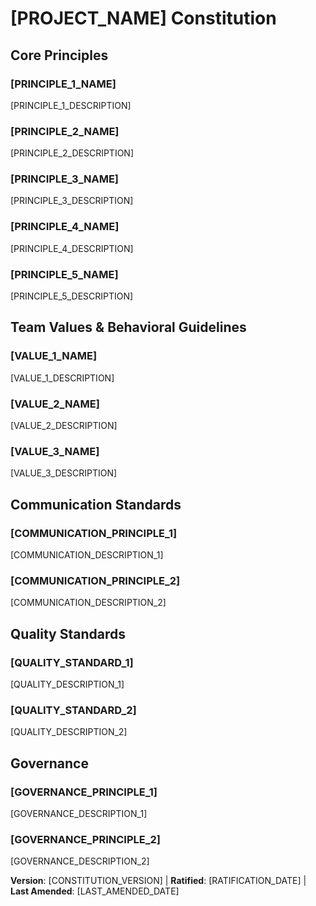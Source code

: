 # [PROJECT_NAME] Constitution
<!-- Example: Persona-Kit Constitution, TaskFlow Constitution, etc. -->

## Core Principles

### [PRINCIPLE_1_NAME]
<!-- Example: I. Persona-Driven Development -->
[PRINCIPLE_1_DESCRIPTION]
<!-- Example: Every feature and decision must consider user personas; All development work aligns with defined user needs and behaviors; Regular persona validation required -->

### [PRINCIPLE_2_NAME]
<!-- Example: II. Collaborative Autonomy -->
[PRINCIPLE_2_DESCRIPTION]
<!-- Example: Team members have autonomy within their domain; Cross-functional collaboration required for decisions; Clear communication protocols for handoffs -->

### [PRINCIPLE_3_NAME]
<!-- Example: III. Context Preservation (NON-NEGOTIABLE) -->
[PRINCIPLE_3_DESCRIPTION]
<!-- Example: All decisions documented with rationale; Historical context maintained in memory system; Learning from past decisions required -->

### [PRINCIPLE_4_NAME]
<!-- Example: IV. Iterative Improvement -->
[PRINCIPLE_4_DESCRIPTION]
<!-- Example: Regular retrospectives and feedback loops; Continuous refinement of processes and patterns; Data-driven improvements to team effectiveness -->

### [PRINCIPLE_5_NAME]
<!-- Example: V. Transparent Communication, VI. Quality Focus, VII. Adaptability -->
[PRINCIPLE_5_DESCRIPTION]
<!-- Example: All team interactions documented and accessible; Or: Quality gates for deliverables and decisions; Or: Flexibility to adjust based on project needs -->

## Team Values & Behavioral Guidelines

### [VALUE_1_NAME]
<!-- Example: Respect for User-Centered Design -->
[VALUE_1_DESCRIPTION]
<!-- Example: Every technical decision must serve user needs; Regular user research and validation; Empathy-driven development practices -->

### [VALUE_2_NAME]
<!-- Example: Continuous Learning Culture -->
[VALUE_2_DESCRIPTION]
<!-- Example: Regular knowledge sharing sessions; Documentation of lessons learned; Investment in skill development and training -->

### [VALUE_3_NAME]
<!-- Example: Constructive Conflict Resolution -->
[VALUE_3_DESCRIPTION]
<!-- Example: Disagreements addressed through structured dialogue; Focus on interests rather than positions; Win-win solutions prioritized -->

## Communication Standards

### [COMMUNICATION_PRINCIPLE_1]
<!-- Example: Structured Updates Required -->
[COMMUNICATION_DESCRIPTION_1]
<!-- Example: All status updates follow defined templates; Clear progress indicators and blockers; Regular stakeholder communication cadence -->

### [COMMUNICATION_PRINCIPLE_2]
<!-- Example: Decision Documentation Mandatory -->
[COMMUNICATION_DESCRIPTION_2]
<!-- Example: All decisions recorded with context and rationale; Trade-offs explicitly documented; Future teams can learn from decisions -->

## Quality Standards

### [QUALITY_STANDARD_1]
<!-- Example: Pattern Validation -->
[QUALITY_DESCRIPTION_1]
<!-- Example: All new patterns validated across personas; Regular pattern review and refinement; Clear adoption criteria defined -->

### [QUALITY_STANDARD_2]
<!-- Example: Memory System Maintenance -->
[QUALITY_DESCRIPTION_2]
<!-- Example: Regular updates to team context and history; Template compliance verification; Knowledge base currency maintained -->

## Governance

### [GOVERNANCE_PRINCIPLE_1]
<!-- Example: Constitution Compliance Required -->
[GOVERNANCE_DESCRIPTION_1]
<!-- Example: All team activities must align with constitution; Regular compliance reviews; Amendments require team consensus -->

### [GOVERNANCE_PRINCIPLE_2]
<!-- Example: Continuous Evolution -->
[GOVERNANCE_DESCRIPTION_2]
<!-- Example: Regular constitution review and updates; Adaptation based on team growth; Documentation of governance changes -->

**Version**: [CONSTITUTION_VERSION] | **Ratified**: [RATIFICATION_DATE] | **Last Amended**: [LAST_AMENDED_DATE]
<!-- Example: Version: 1.0.0 | Ratified: 2025-10-14 | Last Amended: 2025-10-14 -->